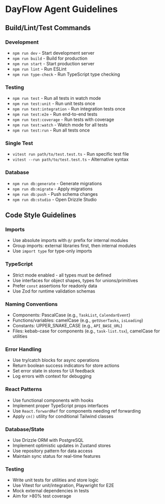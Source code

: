 # DayFlow Agent Guidelines

## Build/Lint/Test Commands

### Development
- `npm run dev` - Start development server
- `npm run build` - Build for production  
- `npm run start` - Start production server
- `npm run lint` - Run ESLint
- `npm run type-check` - Run TypeScript type checking

### Testing
- `npm run test` - Run all tests in watch mode
- `npm run test:unit` - Run unit tests once
- `npm run test:integration` - Run integration tests once
- `npm run test:e2e` - Run end-to-end tests
- `npm run test:coverage` - Run tests with coverage
- `npm run test:watch` - Watch mode for all tests
- `npm run test:run` - Run all tests once

### Single Test
- `vitest run path/to/test.test.ts` - Run specific test file
- `vitest --run path/to/test.test.ts` - Alternative syntax

### Database
- `npm run db:generate` - Generate migrations
- `npm run db:migrate` - Apply migrations
- `npm run db:push` - Push schema changes
- `npm run db:studio` - Open Drizzle Studio

## Code Style Guidelines

### Imports
- Use absolute imports with `@/` prefix for internal modules
- Group imports: external libraries first, then internal modules
- Use `import type` for type-only imports

### TypeScript
- Strict mode enabled - all types must be defined
- Use interfaces for object shapes, types for unions/primitives
- Prefer `const` assertions for readonly data
- Use Zod for runtime validation schemas

### Naming Conventions
- Components: PascalCase (e.g., `TaskList`, `CalendarEvent`)
- Functions/variables: camelCase (e.g., `getUserTasks`, `isLoading`)
- Constants: UPPER_SNAKE_CASE (e.g., `API_BASE_URL`)
- Files: kebab-case for components (e.g., `task-list.tsx`), camelCase for utilities

### Error Handling
- Use try/catch blocks for async operations
- Return boolean success indicators for store actions
- Set error state in stores for UI feedback
- Log errors with context for debugging

### React Patterns
- Use functional components with hooks
- Implement proper TypeScript props interfaces
- Use `React.forwardRef` for components needing ref forwarding
- Apply `cn()` utility for conditional Tailwind classes

### Database/State
- Use Drizzle ORM with PostgreSQL
- Implement optimistic updates in Zustand stores
- Use repository pattern for data access
- Maintain sync status for real-time features

### Testing
- Write unit tests for utilities and store logic
- Use Vitest for unit/integration, Playwright for E2E
- Mock external dependencies in tests
- Aim for >80% test coverage